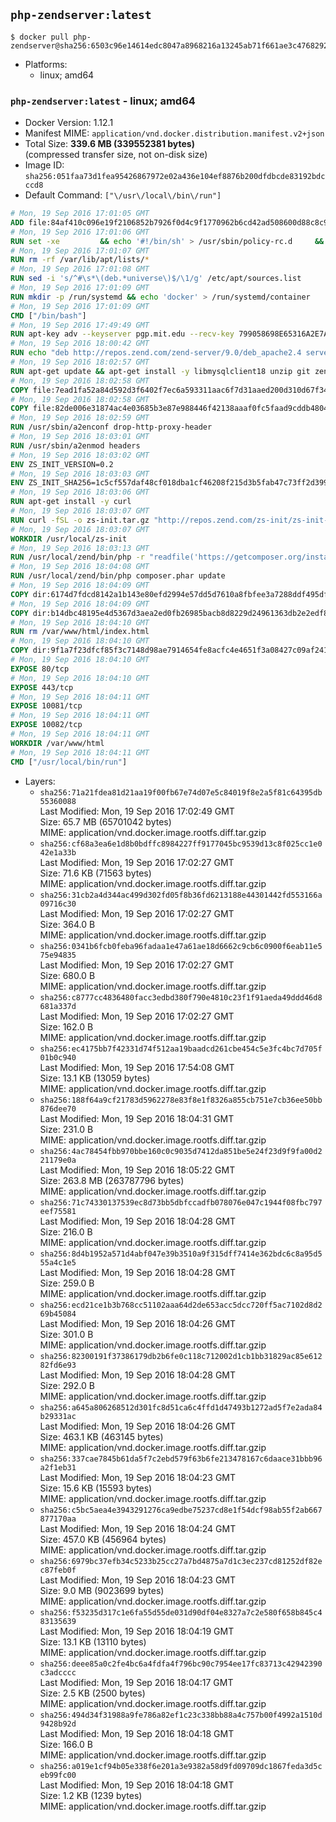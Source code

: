 ## `php-zendserver:latest`

```console
$ docker pull php-zendserver@sha256:6503c96e14614edc8047a8968216a13245ab71f661ae3c4768292cfbc04c4823
```

-	Platforms:
	-	linux; amd64

### `php-zendserver:latest` - linux; amd64

-	Docker Version: 1.12.1
-	Manifest MIME: `application/vnd.docker.distribution.manifest.v2+json`
-	Total Size: **339.6 MB (339552381 bytes)**  
	(compressed transfer size, not on-disk size)
-	Image ID: `sha256:051faa73d1fea95426867972e02a436e104ef8876b200dfdbcde83192bdcccd8`
-	Default Command: `["\/usr\/local\/bin\/run"]`

```dockerfile
# Mon, 19 Sep 2016 17:01:05 GMT
ADD file:84af410c096e19f2106852b7926f0d4c9f1770962b6cd42ad508600d88c8c975 in / 
# Mon, 19 Sep 2016 17:01:06 GMT
RUN set -xe 		&& echo '#!/bin/sh' > /usr/sbin/policy-rc.d 	&& echo 'exit 101' >> /usr/sbin/policy-rc.d 	&& chmod +x /usr/sbin/policy-rc.d 		&& dpkg-divert --local --rename --add /sbin/initctl 	&& cp -a /usr/sbin/policy-rc.d /sbin/initctl 	&& sed -i 's/^exit.*/exit 0/' /sbin/initctl 		&& echo 'force-unsafe-io' > /etc/dpkg/dpkg.cfg.d/docker-apt-speedup 		&& echo 'DPkg::Post-Invoke { "rm -f /var/cache/apt/archives/*.deb /var/cache/apt/archives/partial/*.deb /var/cache/apt/*.bin || true"; };' > /etc/apt/apt.conf.d/docker-clean 	&& echo 'APT::Update::Post-Invoke { "rm -f /var/cache/apt/archives/*.deb /var/cache/apt/archives/partial/*.deb /var/cache/apt/*.bin || true"; };' >> /etc/apt/apt.conf.d/docker-clean 	&& echo 'Dir::Cache::pkgcache ""; Dir::Cache::srcpkgcache "";' >> /etc/apt/apt.conf.d/docker-clean 		&& echo 'Acquire::Languages "none";' > /etc/apt/apt.conf.d/docker-no-languages 		&& echo 'Acquire::GzipIndexes "true"; Acquire::CompressionTypes::Order:: "gz";' > /etc/apt/apt.conf.d/docker-gzip-indexes 		&& echo 'Apt::AutoRemove::SuggestsImportant "false";' > /etc/apt/apt.conf.d/docker-autoremove-suggests
# Mon, 19 Sep 2016 17:01:07 GMT
RUN rm -rf /var/lib/apt/lists/*
# Mon, 19 Sep 2016 17:01:08 GMT
RUN sed -i 's/^#\s*\(deb.*universe\)$/\1/g' /etc/apt/sources.list
# Mon, 19 Sep 2016 17:01:09 GMT
RUN mkdir -p /run/systemd && echo 'docker' > /run/systemd/container
# Mon, 19 Sep 2016 17:01:09 GMT
CMD ["/bin/bash"]
# Mon, 19 Sep 2016 17:49:49 GMT
RUN apt-key adv --keyserver pgp.mit.edu --recv-key 799058698E65316A2E7A4FF42EAE1437F7D2C623
# Mon, 19 Sep 2016 18:00:42 GMT
RUN echo "deb http://repos.zend.com/zend-server/9.0/deb_apache2.4 server non-free" >> /etc/apt/sources.list.d/zend-server.list
# Mon, 19 Sep 2016 18:02:57 GMT
RUN apt-get update && apt-get install -y libmysqlclient18 unzip git zend-server-php-7.0 && /usr/local/zend/bin/zendctl.sh stop
# Mon, 19 Sep 2016 18:02:58 GMT
COPY file:7ead1fa52a84d592d3f6402f7ec6a593311aac6f7d31aaed200d310d67f34d54 in /etc/ 
# Mon, 19 Sep 2016 18:02:58 GMT
COPY file:82de006e31874ac4e03685b3e87e988446f42138aaaf0fc5faad9cddb48040ba in /etc/apache2/conf-available 
# Mon, 19 Sep 2016 18:02:59 GMT
RUN /usr/sbin/a2enconf drop-http-proxy-header
# Mon, 19 Sep 2016 18:03:01 GMT
RUN /usr/sbin/a2enmod headers
# Mon, 19 Sep 2016 18:03:02 GMT
ENV ZS_INIT_VERSION=0.2
# Mon, 19 Sep 2016 18:03:03 GMT
ENV ZS_INIT_SHA256=1c5cf557daf48cf018dba1cf46208f215d3b5fab47c73ff2d39988581ebd6932
# Mon, 19 Sep 2016 18:03:06 GMT
RUN apt-get install -y curl
# Mon, 19 Sep 2016 18:03:07 GMT
RUN curl -fSL -o zs-init.tar.gz "http://repos.zend.com/zs-init/zs-init-docker-${ZS_INIT_VERSION}.tar.gz"     && echo "${ZS_INIT_SHA256} *zs-init.tar.gz" | sha256sum -c -     && mkdir /usr/local/zs-init     && tar xzf zs-init.tar.gz --strip-components=1 -C /usr/local/zs-init     && rm zs-init.tar.gz
# Mon, 19 Sep 2016 18:03:07 GMT
WORKDIR /usr/local/zs-init
# Mon, 19 Sep 2016 18:03:13 GMT
RUN /usr/local/zend/bin/php -r "readfile('https://getcomposer.org/installer');" | /usr/local/zend/bin/php
# Mon, 19 Sep 2016 18:04:08 GMT
RUN /usr/local/zend/bin/php composer.phar update
# Mon, 19 Sep 2016 18:04:09 GMT
COPY dir:6174d7fdcd8142a1b143e80efd2994e57dd5d7610a8fbfee3a7288ddf495dfdf in /usr/local/bin 
# Mon, 19 Sep 2016 18:04:09 GMT
COPY dir:b14dbc48195e4d5367d3aea2ed0fb26985bacb8d8229d24961363db2e2edf8f0 in /usr/local/zend/var/plugins/ 
# Mon, 19 Sep 2016 18:04:10 GMT
RUN rm /var/www/html/index.html
# Mon, 19 Sep 2016 18:04:10 GMT
COPY dir:9f1a7f23dfcf85f3c7148d98ae7914654fe8acfc4e4651f3a08427c09af24198 in /var/www/html 
# Mon, 19 Sep 2016 18:04:10 GMT
EXPOSE 80/tcp
# Mon, 19 Sep 2016 18:04:10 GMT
EXPOSE 443/tcp
# Mon, 19 Sep 2016 18:04:11 GMT
EXPOSE 10081/tcp
# Mon, 19 Sep 2016 18:04:11 GMT
EXPOSE 10082/tcp
# Mon, 19 Sep 2016 18:04:11 GMT
WORKDIR /var/www/html
# Mon, 19 Sep 2016 18:04:11 GMT
CMD ["/usr/local/bin/run"]
```

-	Layers:
	-	`sha256:71a21fdea81d21aa19f00fb67e74d07e5c84019f8e2a5f81c64395db55360088`  
		Last Modified: Mon, 19 Sep 2016 17:02:49 GMT  
		Size: 65.7 MB (65701042 bytes)  
		MIME: application/vnd.docker.image.rootfs.diff.tar.gzip
	-	`sha256:cf68a3ea6e1d8b0bdffc8984227ff9177045bc9539d13c8f025cc1e042e1a33b`  
		Last Modified: Mon, 19 Sep 2016 17:02:27 GMT  
		Size: 71.6 KB (71563 bytes)  
		MIME: application/vnd.docker.image.rootfs.diff.tar.gzip
	-	`sha256:31cb2a4d344ac499d302fd05f8b36fd6213188e44301442fd553166a09716c30`  
		Last Modified: Mon, 19 Sep 2016 17:02:27 GMT  
		Size: 364.0 B  
		MIME: application/vnd.docker.image.rootfs.diff.tar.gzip
	-	`sha256:0341b6fcb0feba96fadaa1e47a61ae18d6662c9cb6c0900f6eab11e575e94835`  
		Last Modified: Mon, 19 Sep 2016 17:02:27 GMT  
		Size: 680.0 B  
		MIME: application/vnd.docker.image.rootfs.diff.tar.gzip
	-	`sha256:c8777cc4836480facc3edbd380f790e4810c23f1f91aeda49ddd46d8681a337d`  
		Last Modified: Mon, 19 Sep 2016 17:02:27 GMT  
		Size: 162.0 B  
		MIME: application/vnd.docker.image.rootfs.diff.tar.gzip
	-	`sha256:ec4175bb7f42331d74f512aa19baadcd261cbe454c5e3fc4bc7d705f01b0c940`  
		Last Modified: Mon, 19 Sep 2016 17:54:08 GMT  
		Size: 13.1 KB (13059 bytes)  
		MIME: application/vnd.docker.image.rootfs.diff.tar.gzip
	-	`sha256:188f64a9cf21783d5962278e83f8e1f8326a855cb751e7cb36ee50bb876dee70`  
		Last Modified: Mon, 19 Sep 2016 18:04:31 GMT  
		Size: 231.0 B  
		MIME: application/vnd.docker.image.rootfs.diff.tar.gzip
	-	`sha256:4ac78454fbb970bbe160c0c9035d7412da851be5e24f23d9f9fa00d221179e0a`  
		Last Modified: Mon, 19 Sep 2016 18:05:22 GMT  
		Size: 263.8 MB (263787796 bytes)  
		MIME: application/vnd.docker.image.rootfs.diff.tar.gzip
	-	`sha256:71c74330137539ec8d73bb5dbfccadfb078076e047c1944f08fbc797eef75581`  
		Last Modified: Mon, 19 Sep 2016 18:04:28 GMT  
		Size: 216.0 B  
		MIME: application/vnd.docker.image.rootfs.diff.tar.gzip
	-	`sha256:8d4b1952a571d4abf047e39b3510a9f315dff7414e362bdc6c8a95d555a4c1e5`  
		Last Modified: Mon, 19 Sep 2016 18:04:28 GMT  
		Size: 259.0 B  
		MIME: application/vnd.docker.image.rootfs.diff.tar.gzip
	-	`sha256:ecd21ce1b3b768cc51102aaa64d2de653acc5dcc720ff5ac7102d8d269b45084`  
		Last Modified: Mon, 19 Sep 2016 18:04:26 GMT  
		Size: 301.0 B  
		MIME: application/vnd.docker.image.rootfs.diff.tar.gzip
	-	`sha256:82300191f37386179db2b6fe0c118c712002d1cb1bb31829ac85e61282fd6e93`  
		Last Modified: Mon, 19 Sep 2016 18:04:28 GMT  
		Size: 292.0 B  
		MIME: application/vnd.docker.image.rootfs.diff.tar.gzip
	-	`sha256:a645a806268512d301fc8d51ca6c4ffd1d47493b1272ad5f7e2ada84b29331ac`  
		Last Modified: Mon, 19 Sep 2016 18:04:26 GMT  
		Size: 463.1 KB (463145 bytes)  
		MIME: application/vnd.docker.image.rootfs.diff.tar.gzip
	-	`sha256:337cae7845b61da5f7c2ebd579f63b6fe213478167c6daace31bbb96a2f1eb31`  
		Last Modified: Mon, 19 Sep 2016 18:04:23 GMT  
		Size: 15.6 KB (15593 bytes)  
		MIME: application/vnd.docker.image.rootfs.diff.tar.gzip
	-	`sha256:c5bc5aea4e3943291276ca9edbe75237cd8e1f54dcf98ab55f2ab667877170aa`  
		Last Modified: Mon, 19 Sep 2016 18:04:24 GMT  
		Size: 457.0 KB (456964 bytes)  
		MIME: application/vnd.docker.image.rootfs.diff.tar.gzip
	-	`sha256:6979bc37efb34c5233b25cc27a7bd4875a7d1c3ec237cd81252df82ec87feb0f`  
		Last Modified: Mon, 19 Sep 2016 18:04:23 GMT  
		Size: 9.0 MB (9023699 bytes)  
		MIME: application/vnd.docker.image.rootfs.diff.tar.gzip
	-	`sha256:f53235d317c1e6fa55d55de031d90df04e8327a7c2e580f658b845c483135639`  
		Last Modified: Mon, 19 Sep 2016 18:04:19 GMT  
		Size: 13.1 KB (13110 bytes)  
		MIME: application/vnd.docker.image.rootfs.diff.tar.gzip
	-	`sha256:deee85a0c2fe4bc6a4fdfa4f796bc90c7954ee17fc83713c42942390c3adcccc`  
		Last Modified: Mon, 19 Sep 2016 18:04:17 GMT  
		Size: 2.5 KB (2500 bytes)  
		MIME: application/vnd.docker.image.rootfs.diff.tar.gzip
	-	`sha256:494d34f31988a9fe786a82ef1c23c338bb88a4c757b00f4992a1510d9428b92d`  
		Last Modified: Mon, 19 Sep 2016 18:04:18 GMT  
		Size: 166.0 B  
		MIME: application/vnd.docker.image.rootfs.diff.tar.gzip
	-	`sha256:a019e1cf94b05e338f6e201a3e9382a58d9fd09709dc1867feda3d5ceb99fc00`  
		Last Modified: Mon, 19 Sep 2016 18:04:18 GMT  
		Size: 1.2 KB (1239 bytes)  
		MIME: application/vnd.docker.image.rootfs.diff.tar.gzip
